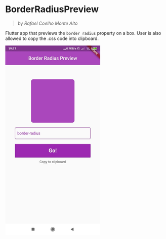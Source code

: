# BorderRadiusPreview
> by _Rafael Coelho Monte Alto_

Flutter app that previews the `border radius` property on a box. User is also allowed to copy the .css code into clipboard.

<img src="border_radius/lib/border_radius.jpeg" height="600px" width="auto" center="true" />
